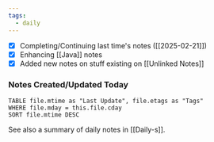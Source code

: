 ```yaml
---
tags:
  - daily
---
```


- [x] Completing/Continuing last time's notes ([[2025-02-21]])
- [x] Enhancing [[Java]] notes
- [x] Added new notes on stuff existing on [[Unlinked Notes]]

### Notes Created/Updated Today
```dataview
TABLE file.mtime as "Last Update", file.etags as "Tags"
WHERE file.mday = this.file.cday
SORT file.mtime DESC
```

See also a summary of daily notes in [[Daily-s]].
